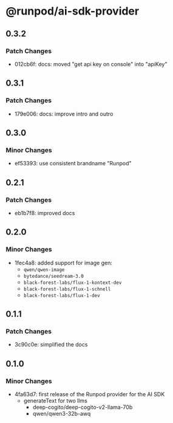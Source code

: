 # @runpod/ai-sdk-provider

## 0.3.2

### Patch Changes

- 012cb6f: docs: moved "get api key on console" into "apiKey"

## 0.3.1

### Patch Changes

- 179e006: docs: improve intro and outro

## 0.3.0

### Minor Changes

- ef53393: use consistent brandname "Runpod"

## 0.2.1

### Patch Changes

- eb1b7f8: improved docs

## 0.2.0

### Minor Changes

- 1fec4a8: added support for image gen:
  - `qwen/qwen-image`
  - `bytedance/seedream-3.0`
  - `black-forest-labs/flux-1-kontext-dev`
  - `black-forest-labs/flux-1-schnell`
  - `black-forest-labs/flux-1-dev`

## 0.1.1

### Patch Changes

- 3c90c0e: simplified the docs

## 0.1.0

### Minor Changes

- 4fa63d7: first release of the Runpod provider for the AI SDK
  - generateText for two llms
    - deep-cogito/deep-cogito-v2-llama-70b
    - qwen/qwen3-32b-awq
